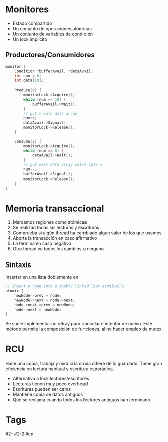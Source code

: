 # Monitores
- Estado compartido
- Un conjunto de operaciones atómicas
- Un conjunto de variables de condición
- Un lock implícito

## Productores/Consumidores
```C
monitor {  
	Condition *bufferAvail, *dataAvail;  
	int num = 0;  
	int data[10];  
	
	Produce(v) {  
		monitorLock->Acquire();
		while (num == 10) {  
			bufferAvail->Wait();  
		}  
		// put v into data array  
		num++;  
		dataAvail->Signal();  
		monitorLock->Release();
	}
	
	Consume(v) {
		monitorLock->Acquire();
		while (num == 0) {  
			dataAvail->Wait();  
		}  
		// put next data array value into v  
		num--;  
		bufferAvail->Signal();  
		monitorLock->Release();
	}  
}
```
# Memoria transaccional
1. Marcamos regiones como atómicas  
2. Se realizan todas las lecturas y escrituras  
3. Comprueba si algún thread ha cambiado algún valor de los que usamos  
4. Aborta la transacción en caso afirmativo  
5. La termina en caso negativo  
6. Otro thread ve todos los cambios o ninguno

## Sintaxis
Insertar en una lista doblemente en
```C
// Insert a node into a doubly linked list atomically  
atomic {  
	newNode->prev = node;  
	newNode->next = node->next;  
	node->next->prev = newNode;  
	node->next = newNode;  
}
```
Se suele implementar un retray para cancelar e intentar de nuevo.
Este método permite la composición de funciones, al no hacer empleo de mutex.
# RCU
Hace una copia, trabaja y mira si la copia difiere de lo guardado. Tiene gran eficiencia en lectura habitual y escritura esporádica.
- Alternativa a lock lectores/escritores 
- Lecturas tienen muy poco overhead  
- Escrituras pueden ser caras  
- Mantiene copia de datos antiguos  
- Que se reclama cuando todos los lectores antiguos han terminado

# Tags
#2- 
#2-2 
#cp 
